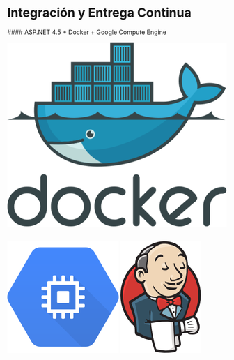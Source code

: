 <h1 class="title">Integración y Entrega Continua</h1>
#### ASP.NET 4.5 + Docker + Google Compute Engine


<div>
<img src="media\svg\docker-official.svg" alt="Docker" style="margin: 15px 0px;
                                                    background: none;
                                                    border: 0;
                                                    box-shadow: none;">
<img src="media\svg\Google-Compute-Engine-Logo.svg" alt="Docker" style="margin: 15px 0px;
                                                    background: none;
                                                    border: 0;
                                                    box-shadow: none;">
<img src="media\images\jenkins.png" alt="Jenkins" style="margin: 15px 0px;
                                                    background: none;
                                                    border: 0;
                                                    box-shadow: none;">
</div>

